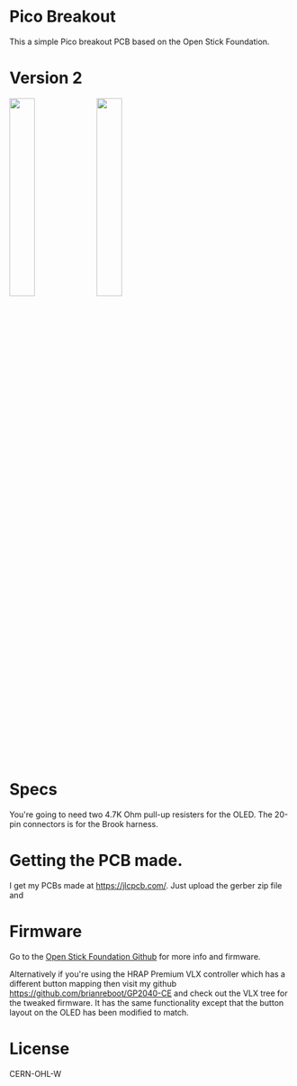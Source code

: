 # Pico Breakout
This a simple Pico breakout PCB based on the Open Stick Foundation.

# Version 2
<img src="https://github.com/brianreboot/brian-pico-breakout/blob/main/Version%202/3D%20Renderings/front.png" height=30% width=30% > <img src="https://github.com/brianreboot/brian-pico-breakout/blob/main/Version%202/3D%20Renderings/back.png" height=30% width=30% >

# Specs
You're going to need two 4.7K Ohm pull-up resisters for the OLED. The 20-pin connectors is for the Brook harness.

# Getting the PCB made.
I get my PCBs made at <https://jlcpcb.com/>. Just upload the gerber zip file and 

# Firmware
Go to the [Open Stick Foundation Github](https://github.com/OpenStickFoundation/GP2040-CE) for more info and firmware. <br />

Alternatively if you're using the HRAP Premium VLX controller which has a different button mapping then visit my github <https://github.com/brianreboot/GP2040-CE> and check out the VLX tree for the tweaked firmware. It has the same functionality except that the button layout on the OLED has been modified to match.

# License
CERN-OHL-W
